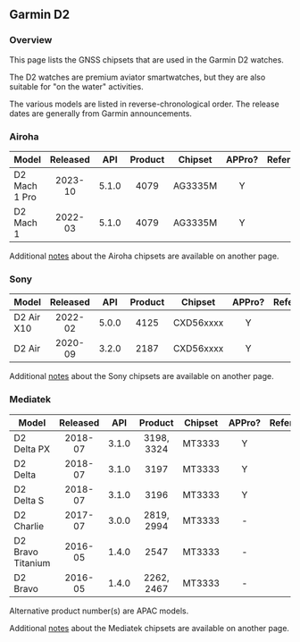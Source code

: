 ## Garmin D2

### Overview

This page lists the GNSS chipsets that are used in the Garmin D2 watches.

The D2 watches are premium aviator smartwatches, but they are also suitable for "on the water" activities.

The various models are listed in reverse-chronological order. The release dates are generally from Garmin announcements.



### Airoha

| Model                       | Released   | API | Product | Chipset | APPro? | References |
| --------------------------- | :--------: | :--------: | :--------: | :--------: | :--------: | -------- |
| D2 Mach 1 Pro | 2023-10  | 5.1.0 |  4079   | AG3335M | Y | |
| D2 Mach 1     | 2022-03  | 5.1.0 |  4079   | AG3335M | Y | |

Additional [notes](../../../chipsets/airoha/devices.md) about the Airoha chipsets are available on another page.



### Sony

| Model                       | Released   | API | Product | Chipset | APPro? | References |
| --------------------------- | :--------: | :--------: | :--------: | :--------: | :--------: | -------- |
| D2 Air X10 | 2022-02  | 5.0.0 |  4125   | CXD56xxxx | Y | |
| D2 Air | 2020-09 | 3.2.0 |  2187  | CXD56xxxx | Y | |

Additional [notes](../../../chipsets/sony/devices.md) about the Sony chipsets are available on another page.



### Mediatek

| Model                       | Released   | API | Product | Chipset | APPro? | References |
| --------------------------- | :--------: | :--------: | :--------: | :--------: | :--------: | -------- |
| D2 Delta PX       | 2018-07  | 3.1.0 | 3198, 3324 | MT3333 | Y | |
| D2 Delta          | 2018-07  | 3.1.0 |    3197    | MT3333 | Y | |
| D2 Delta S        | 2018-07  | 3.1.0 |    3196    | MT3333 | Y | |
| D2 Charlie        | 2017-07  | 3.0.0 | 2819, 2994 | MT3333 | - | |
| D2 Bravo Titanium | 2016-05  | 1.4.0 |    2547    | MT3333 | - | |
| D2 Bravo          | 2016-05  | 1.4.0 | 2262, 2467 | MT3333 | - | |

Alternative product number(s) are APAC models.

Additional [notes](../../../chipsets/mediatek/devices.md) about the Mediatek chipsets are available on another page.

